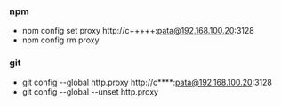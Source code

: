 ### npm
* npm config set proxy http://c+++++:pata@192.168.100.20:3128
* npm config rm proxy
### git
* git config --global http.proxy http://c****:pata@192.168.100.20:3128
* git config --global --unset http.proxy
